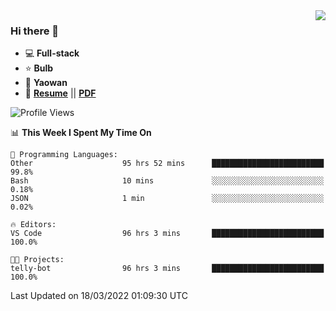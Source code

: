 <img align="right" src="https://github-readme-stats.vercel.app/api?username=LolipopJ&show_icons=true&count_private=true&hide_title=true&include_all_commits=true&theme=vue">

### Hi there 👋

- :computer: **Full-stack**
- :star: **Bulb**
- :pill: **Yaowan**
- :milky_way: [**Resume**](https://lolipopj.github.io/resume/) || [**PDF**](https://cdn.jsdelivr.net/gh/lolipopj/resume/export/resume-en.pdf)

<!--START_SECTION:waka-->
![Profile Views](http://img.shields.io/badge/Profile%20Views-197-blue)

📊 **This Week I Spent My Time On** 

```text
💬 Programming Languages: 
Other                    95 hrs 52 mins      █████████████████████████   99.8% 
Bash                     10 mins             ░░░░░░░░░░░░░░░░░░░░░░░░░   0.18% 
JSON                     1 min               ░░░░░░░░░░░░░░░░░░░░░░░░░   0.02%

🔥 Editors: 
VS Code                  96 hrs 3 mins       █████████████████████████   100.0%

🐱‍💻 Projects: 
telly-bot                96 hrs 3 mins       █████████████████████████   100.0%

```


 Last Updated on 18/03/2022 01:09:30 UTC
<!--END_SECTION:waka-->

